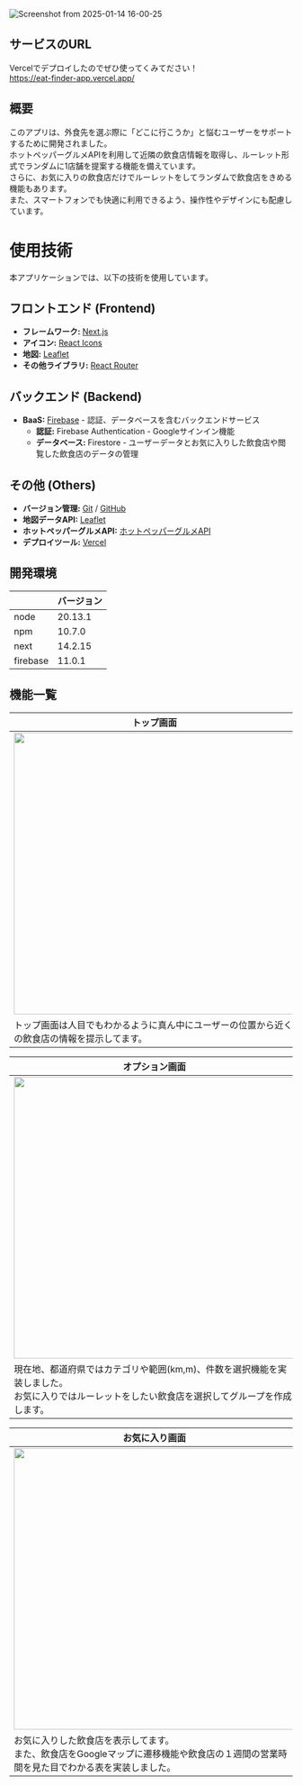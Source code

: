 ![Screenshot from 2025-01-14 16-00-25](https://github.com/user-attachments/assets/b00b16b2-17ca-49ed-b90c-863ae34c8d20)
## サービスのURL
Vercelでデプロイしたのでぜひ使ってくみてださい！  
https://eat-finder-app.vercel.app/

## 概要
このアプリは、外食先を選ぶ際に「どこに行こうか」と悩むユーザーをサポートするために開発されました。  
ホットペッパーグルメAPIを利用して近隣の飲食店情報を取得し、ルーレット形式でランダムに1店舗を提案する機能を備えています。  
さらに、お気に入りの飲食店だけでルーレットをしてランダムで飲食店をきめる機能もあります。  
また、スマートフォンでも快適に利用できるよう、操作性やデザインにも配慮しています。

# 使用技術
本アプリケーションでは、以下の技術を使用しています。
## フロントエンド (Frontend)
- **フレームワーク:** [Next.js](https://nextjs.org/)
- **アイコン:** [React Icons](https://react-icons.github.io/react-icons/) 
- **地図:** [Leaflet](https://leafletjs.com/)
- **その他ライブラリ:** [React Router](https://reactrouter.com/)

## バックエンド (Backend)
- **BaaS:** [Firebase](https://firebase.google.com/) - 認証、データベースを含むバックエンドサービス
  - **認証:** Firebase Authentication - Googleサインイン機能
  - **データベース:** Firestore - ユーザーデータとお気に入りした飲食店や閲覧した飲食店のデータの管理

## その他 (Others)
- **バージョン管理:** [Git](https://git-scm.com/) / [GitHub](https://github.com/) 
- **地図データAPI:** [Leaflet](https://leafletjs.com/)
- **ホットペッパーグルメAPI:** [ホットペッパーグルメAPI](https://webservice.recruit.co.jp/doc/hotpepper/reference.html)
- **デプロイツール:** [Vercel](https://vercel.com/) 

## 開発環境
|  | バージョン |
|--|--|
| node | 20.13.1 |
| npm | 10.7.0 |
| next | 14.2.15 |
| firebase | 11.0.1|

## 機能一覧
| トップ画面 | ログイン画面 |
|------------|----------------|
| <img src="https://github.com/user-attachments/assets/b36ef7a9-23f7-4c91-8b33-bb15159e772e" width="500"> |<img src="https://github.com/user-attachments/assets/aaacf85d-ee48-43ca-bc87-ad743dca634c" width="500"> |
| トップ画面は人目でもわかるように真ん中にユーザーの位置から近くの飲食店の情報を提示してます。 | メールアドレスとパスワードとGoogleでの認証機能を実装しました。 |

| オプション画面 | ルーレット画面 |
|------------|----------------|
| <img src="https://github.com/user-attachments/assets/26066075-1be1-4f75-996e-d85459509aaa" width=500> | <img src="https://github.com/user-attachments/assets/b7629931-9e34-4f1b-b858-e0e07c7c1982" width=500> |
|現在地、都道府県ではカテゴリや範囲(km,m)、件数を選択機能を実装しました。<br>お気に入りではルーレットをしたい飲食店を選択してグループを作成します。| スライド機能に加えてルーレットを交えた機能を実装しました。<br>また、Firebaseを使用してお気に入り機能を実装しました。 |

| お気に入り画面 | マイページ画面 |
|------------|----------------|
|<img src="https://github.com/user-attachments/assets/06a77df3-4b0d-49ef-8197-39be5f23a433" width=500>|<img src="https://github.com/user-attachments/assets/2e3185ee-2c8b-464c-a5f1-ea8a0cd14250" width=500>|
|お気に入りした飲食店を表示してます。<br>また、飲食店をGoogleマップに遷移機能や飲食店の１週間の営業時間を見た目でわかる表を実装しました。| マイページは管理者にお問い合わせするフォームがあり困っていることを送信できます。<br>また、ユーザー名を変更することもできます。 |
